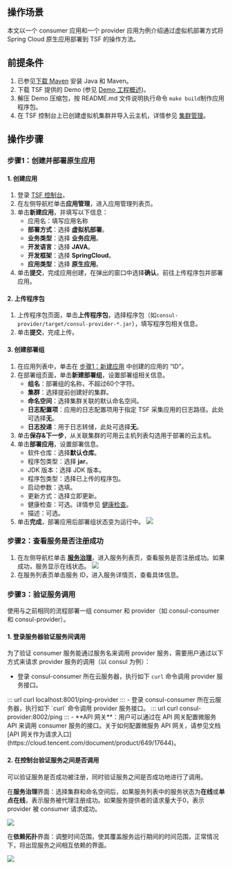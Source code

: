 ## 操作场景

本文以一个 consumer 应用和一个 provider 应用为例介绍通过虚拟机部署方式将 Spring Cloud 原生应用部署到 TSF 的操作方法。

## 前提条件

1. 已参见[下载 Maven](https://cloud.tencent.com/document/product/649/20231) 安装 Java 和 Maven。
2. 下载 TSF 提供的 Demo (参见 [Demo 工程概述](https://cloud.tencent.com/document/product/649/54148))。
3. 解压 Demo 压缩包，按 README.md 文件说明执行命令 `make build`制作应用程序包。
4. 在 TSF 控制台上已创建虚拟机集群并导入云主机，详情参见 [集群管理](https://cloud.tencent.com/document/product/649/13684)。

## 操作步骤

[](id:step1)
### 步骤1：创建并部署原生应用

#### 1. 创建应用

1. 登录 [TSF 控制台](https://console.cloud.tencent.com/tsf)。
2. 在左侧导航栏单击**应用管理**，进入应用管理列表页。
3. 单击**新建应用**，并填写以下信息：
   - 应用名：填写应用名称
   - **部署方式**：选择 **虚拟机部署**。
   - **业务类型**：选择 **业务应用**。
   - **开发语言**：选择 **JAVA**。
   - **开发框架**：选择 **SpringCloud**。
   - **应用类型**：选择 **原生应用**。
4. 单击**提交**，完成应用创建，在弹出的窗口中选择**确认**，前往上传程序包并部署应用。

#### 2. 上传程序包

1. 上传程序包页面，单击**上传程序包**，选择程序包（如`consul-provider/target/consul-provider-*.jar`），填写程序包相关信息。
2. 单击**提交**，完成上传。

#### 3. 创建部署组

1. 在应用列表中，单击在 [步骤1：新建应用](#step1) 中创建的应用的 “ID”。
2. 在部署组页面，单击**新建部署组**，设置部署组相关信息。
   - **组名**：部署组的名称，不超过60个字符。
   - **集群**：选择提前创建好的集群。
   - **命名空间**：选择集群关联的默认命名空间。
   - **日志配置项**：应用的日志配置项用于指定 TSF 采集应用的日志路径。此处可选择**无**。
   - **日志投递**：用于日志转储，此处可选择**无**。
3. 单击**保存&下一步**，从关联集群的可用云主机列表勾选用于部署的云主机。
4. 单击**部署应用**，设置部署信息。
   - 软件仓库：选择**默认仓库**。
   - 程序包类型：选择 **jar**。
   - JDK 版本：选择 JDK 版本。
   - 程序包类型：选择已上传的程序包。
   - 启动参数：选填。
   - 更新方式：选择立即更新。
   - 健康检查：可选。详情参见 [健康检查](https://cloud.tencent.com/document/product/649/52359)。
   - 描述：可选。
5. 单击**完成**，部署应用后部署组状态变为运行中。
![](https://qcloudimg.tencent-cloud.cn/raw/e3cc826b6601c124feac9284ddfdce9b.png)

### 步骤2：查看服务是否注册成功

1. 在左侧导航栏单击 **[服务治理](https://console.cloud.tencent.com/tsf/service)**，进入服务列表页，查看服务是否注册成功。如果成功，服务显示在线状态。
![](https://qcloudimg.tencent-cloud.cn/raw/8c7f2386e2a8b8d1ad306cfcff721972.png)
2. 在服务列表页单击服务 ID，进入服务详情页，查看具体信息。

### 步骤3：验证服务调用

使用与之前相同的流程部署一组 consumer 和 provider（如 consul-consumer 和 consul-provider）。

#### 1. 登录服务器验证服务间调用

为了验证 consumer 服务能通过服务名来调用 provider 服务，需要用户通过以下方式来请求 provider 服务的调用（以 consul 为例）：

- 登录 consul-consumer 所在云服务器，执行如下 `curl` 命令调用 provider 服务接口。
<dx-codeblock>
:::  url
curl localhost:8001/ping-provider
:::
</dx-codeblock>
- 登录 consul-consumer 所在云服务器，执行如下 `curl` 命令调用 provider 服务接口。
<dx-codeblock>
:::  url
curl consul-provider:8002/ping
:::
</dx-codeblock>
- **API 网关**：用户可以通过在 API 网关配置微服务 API 来调用 consumer 服务的接口。关于如何配置微服务 API 网关，请参见文档 [API 网关作为请求入口](https://cloud.tencent.com/document/product/649/17644)。

#### 2. 在控制台验证服务之间是否调用

可以验证服务是否成功被注册，同时验证服务之间是否成功地进行了调用。

在**服务治理**界面：选择集群和命名空间后，如果服务列表中的服务状态为**在线**或**单点在线**，表示服务被代理注册成功。如果服务提供者的请求量大于0，表示 provider 被 consumer 请求成功。

![](https://qcloudimg.tencent-cloud.cn/raw/bf5677ec7b6bdfe9e394a9e743493bc2.png)

在**依赖拓扑**界面：调整时间范围，使其覆盖服务运行期间的时间范围，正常情况下，将出现服务之间相互依赖的界面。

![](https://qcloudimg.tencent-cloud.cn/raw/c3336914dfca7be6bddbd18476241750.png)

